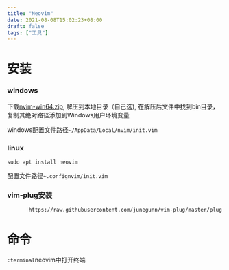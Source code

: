 ```yaml
---
title: "Neovim"
date: 2021-08-08T15:02:23+08:00
draft: false
tags: ["工具"]
---
```


# 安装
### windows
下载[nvim-win64.zip](https://github.com/neovim/neovim/releases), 解压到本地目录（自己选), 在解压后文件中找到bin目录， 复制其绝对路径添加到Windows用户环境变量

windows配置文件路径```~/AppData/Local/nvim/init.vim```

### linux
```sudo apt install neovim```

配置文件路径```~.confignvim/init.vim```
### vim-plug安装
```sh -c 'curl -fLo "${XDG_DATA_HOME:-$HOME/.local/share}"/nvim/site/autoload/plug.vim --create-dirs \
       https://raw.githubusercontent.com/junegunn/vim-plug/master/plug.vim
```

# 命令
```:terminal```neovim中打开终端